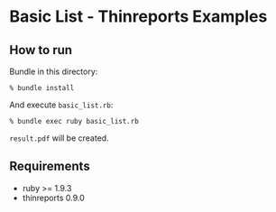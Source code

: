 # Basic List - Thinreports Examples

## How to run

Bundle in this directory:

    % bundle install

And execute `basic_list.rb`:

    % bundle exec ruby basic_list.rb

`result.pdf` will be created.

## Requirements

* ruby >= 1.9.3
* thinreports 0.9.0
